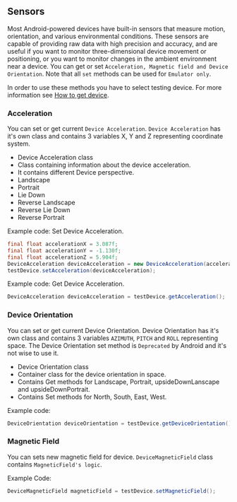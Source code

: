 ## Sensors ##

Most Android-powered devices have built-in sensors that measure motion, orientation, and various environmental conditions. These sensors are capable of providing raw data with high precision and accuracy, and are useful if you want to monitor three-dimensional device movement or positioning, or you want to monitor changes in the ambient environment near a device. You can get or set `Acceleration, Magnetic field and Device Orientation`. Note that all `set` methods can be used for `Emulator only`.

In order to use these methods you have to select testing device. For more information see [How to get device](get-device.md).

### Acceleration ###

You can set or get current `Device Acceleration`. `Device Acceleration` has it's own class and contains 3 variables X, Y and Z representing coordinate system.

 * Device Acceleration class
  * Class containing information about the device acceleration.
  * It contains different Device perspective.
   * Landscape
   * Portrait
   * Lie Down
   * Reverse Landscape
   * Reverse Lie Down
   * Reverse Portrait

Example code: Set Device Acceleration.

```java
final float accelerationX = 3.087f;
final float accelerationY = -1.130f;
final float accelerationZ = 5.904f;
DeviceAcceleration deviceAcceleration = new DeviceAcceleration(accelerationX, accelerationY, accelerationZ);
testDevice.setAcceleration(deviceAcceleration);
```

Example code: Get Device Acceleration.

```java
DeviceAcceleration deviceAcceleration = testDevice.getAcceleration();
```

### Device Orientation ###

You can set or get current Device Orientation. Device Orientation has it's own class and contains 3 variables `AZIMUTH`, `PITCH` and `ROLL` representing space. The Device Orientation set method is `Deprecated` by Android and it's not wise to use it.

 * Device Orientation class
  * Container class for the device orientation in space.
  * Contains Get methods for Landscape, Portrait, upsideDownLanscape and upsideDownPortrait.
  * Contains Set methods for North, South, East, West.

Example code:

```java
DeviceOrientation deviceOrientation = testDevice.getDeviceOrientation();
```

### Magnetic Field ###

You can sets new magnetic field for device. `DeviceMagneticField` class contains `MagneticField's logic`.  

Example Code:

```java
DeviceMagneticField magneticField = testDevice.setMagneticField();
```
